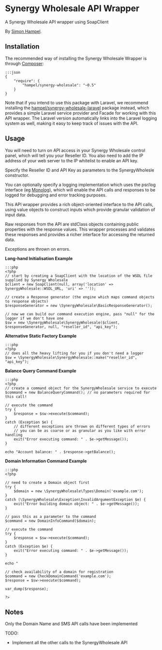 Synergy Wholesale API Wrapper
=============================

A Synergy Wholesale API wrapper using SoapClient

By [Simon Hampel](http://hampelgroup.com/).

Installation
------------

The recommended way of installing the Synergy Wholesale Wrapper is through [Composer](http://getcomposer.org):

    :::json
    {
        "require": {
            "hampel/synergy-wholesale": "~0.5"
        }
    }

Note that if you intend to use this package with Laravel, we recommend installing the
[hampel/synergy-wholesale-laravel](https://packagist.org/packages/hampel/synergy-wholesale-laravel) package instead,
which provides a simple Laravel service provider and Facade for working with this API wrapper. The Laravel version
automatically links into the Laravel logging system as well, making it easy to keep track of issues with the API.

Usage
-----

You will need to turn on API access in your Synergy Wholesale control panel, which will tell you your Reseller ID. You
also need to add the IP address of your web server to the IP whitelist to enable an API key.

Specify the Reseller ID and API Key as parameters to the SynergyWholesle constructor.

You can optionally specify a logging implementation which uses the psr/log interface
(eg [Monolog](https://github.com/Seldaek/monolog)), which will enable the API calls and responses to be logged for
debugging and error tracking purposes.

This API wrapper provides a rich object-oriented interface to the API calls, using value objects to construct inputs
which provide granular validation of input data.

Raw responses from the API are stdClass objects containing public properties with the response values. This wrapper
processes and validates these responses and provides a richer interface for accessing the returned data.

Exceptions are thrown on errors.

__Long-hand Initialisation Example__

    :::php
    <?php
    // start by creating a SoapClient with the location of the WSDL file supplied by Synergy Wholesale
    $client = new SoapClient(null, array('location' => SynergyWholesale::WSDL_URL, 'uri' => ''));

    // create a Response generator (the engine which maps command objects to response objects)
    $responseGenerator = new \SynergyWholesale\BasicResponseGenerator();

    // now we can build our command execution engine, pass "null" for the logger if we don't have one
    $sw = new \SynergyWholesale\SynergyWholesale($client, $responseGenerator, null, "reseller_id", "api_key");

__Alternative Static Factory Example__

    :::php
    <?php
    // does all the heavy lifting for you if you don't need a logger
    $sw = \SynergyWholesale\SynergyWholesale::make("reseller_id", "api_key");

__Balance Query Command Example__

    :::php
    <?php
    // create a command object for the SynergyWholesale service to execute
    $command = new BalanceQueryCommand(); // no parameters required for this call!

    // execute the command
    try {
    	$response = $sw->execute($command);
    }
    catch (Exception $e) {
    	// different exceptions are thrown on different types of errors
    	// you can be as coarse or as granular as you like with error handling
    	exit("Error executing command: " . $e->getMessage());
    }

    echo "Account balance: " . $response->getBalance();

__Domain Information Command Example__

    :::php
    <?php

    // need to create a Domain object first
    try {
    	$domain = new \SynergyWholesale\Types\Domain('example.com');
    }
    catch (\SynergyWholesale\Exception\InvalidArgumentException $e) {
    	exit("Error building domain object: " . $e->getMessage());
    }

    // pass this as a parameter to the command
    $command = new DomainInfoCommand($domain);

    // execute the command
    try {
    	$response = $sw->execute($command);
    }
    catch (Exception $e) {
    	exit("Error executing command: " . $e->getMessage());
    }

    echo "

	// check availability of a domain for registration
	$command = new CheckDomainCommand('example.com');
	$response = $sw->execute($command);

	var_dump($response);

	?>

Notes
-----
 
Only the Domain Name and SMS API calls have been implemented

TODO: 

* Implement all the other calls to the SynergyWholesale API
